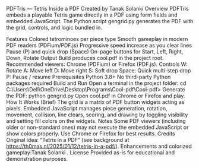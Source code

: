 PDFTris — Tetris Inside a PDF
Created by Tanak Solanki
Overview
PDFTris embeds a playable Tetris game directly in a PDF using form fields and embedded JavaScript. The Python script gengrid.py generates the PDF with the grid, controls, and logic bundled in.

Features
Colored tetrominoes per piece type
Smooth gameplay in modern PDF readers (PDFium/PDF.js)
Progressive speed increase as you clear lines
Pause (P) and quick drop (Space)
On-page buttons for Start, Left, Right, Down, Rotate
Output
Build produces cool.pdf in the project root.
Recommended viewers: Chrome (PDFium) or Firefox (PDF.js).
Controls
W: Rotate
A: Move left
D: Move right
S: Soft drop
Space: Quick multi-step drop
P: Pause / resume
Prerequisites
Python 3.8+
No third-party Python packages required
Build and Run
Open a terminal in the project folder:
cd C:\Users\Dell\OneDrive\Desktop\Programs\Cool-pdf\Cool-pdf>
Generate the PDF:
python gengrid.py
Open cool.pdf in Chrome or Firefox and play.
How It Works (Brief)
The grid is a matrix of PDF button widgets acting as pixels.
Embedded JavaScript manages piece generation, rotation, movement, collision, line clears, scoring, and drawing by toggling visibility and setting fill colors on the widgets.
Notes
Some PDF viewers (including older or non-standard ones) may not execute the embedded JavaScript or show colors properly. Use Chrome or Firefox for best results.
Credits
Original idea: “Tetris in a PDF” (see background at https://th0mas.nl/2025/01/12/tetris-in-a-pdf/).
Enhancements and colorized gameplay:Tanak Solanki .
License
Provided as-is for educational and demonstration purposes.
